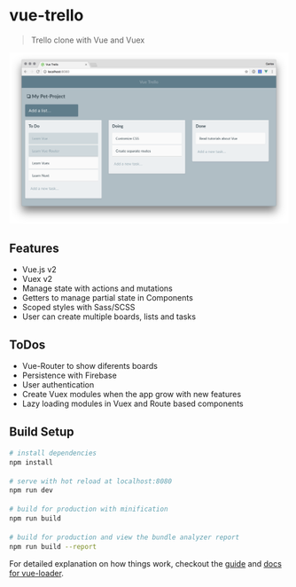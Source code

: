# vue-trello

> Trello clone with Vue and Vuex

![Trello clone with Vue and Vuex](./screenshot.png)

## Features
* Vue.js v2
* Vuex v2
* Manage state with actions and mutations
* Getters to manage partial state in Components
* Scoped styles with Sass/SCSS
* User can create multiple boards, lists and tasks

## ToDos
* Vue-Router to show diferents boards
* Persistence with Firebase
* User authentication
* Create Vuex modules when the app grow with new features
* Lazy loading modules in Vuex and Route based components

## Build Setup

``` bash
# install dependencies
npm install

# serve with hot reload at localhost:8080
npm run dev

# build for production with minification
npm run build

# build for production and view the bundle analyzer report
npm run build --report
```

For detailed explanation on how things work, checkout the [guide](http://vuejs-templates.github.io/webpack/) and [docs for vue-loader](http://vuejs.github.io/vue-loader).
